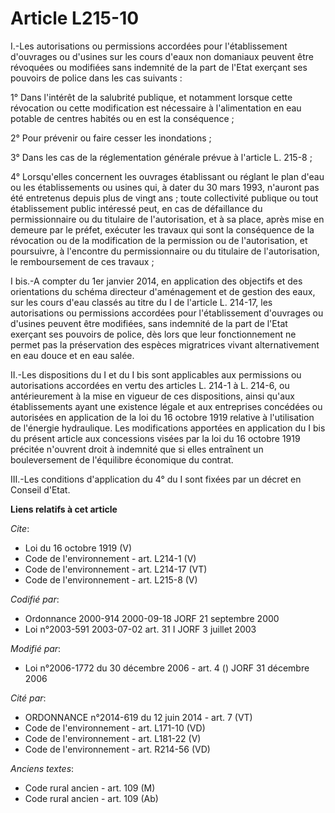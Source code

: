 # Article L215-10

I.-Les autorisations ou permissions accordées pour l'établissement d'ouvrages ou d'usines sur les cours d'eaux non domaniaux
peuvent être révoquées ou modifiées sans indemnité de la part de l'Etat exerçant ses pouvoirs de police dans les cas
suivants : 

1° Dans l'intérêt de la salubrité publique, et notamment lorsque cette révocation ou cette modification est nécessaire à
l'alimentation en eau potable de centres habités ou en est la conséquence ; 

2° Pour prévenir ou faire cesser les inondations ; 

3° Dans les cas de la réglementation générale prévue à l'article L. 215-8 ; 

4° Lorsqu'elles concernent les ouvrages établissant ou réglant le plan d'eau ou les établissements ou usines qui, à dater du
30 mars 1993, n'auront pas été entretenus depuis plus de vingt ans ; toute collectivité publique ou tout établissement public
intéressé peut, en cas de défaillance du permissionnaire ou du titulaire de l'autorisation, et à sa place, après mise en
demeure par le préfet, exécuter les travaux qui sont la conséquence de la révocation ou de la modification de la permission
ou de l'autorisation, et poursuivre, à l'encontre du permissionnaire ou du titulaire de l'autorisation, le remboursement de
ces travaux ; 

I bis.-A compter du 1er janvier 2014, en application des objectifs et des orientations du schéma directeur d'aménagement et
de gestion des eaux, sur les cours d'eau classés au titre du I de l'article L. 214-17, les autorisations ou permissions
accordées pour l'établissement d'ouvrages ou d'usines peuvent être modifiées, sans indemnité de la part de l'Etat exerçant
ses pouvoirs de police, dès lors que leur fonctionnement ne permet pas la préservation des espèces migratrices vivant
alternativement en eau douce et en eau salée. 

II.-Les dispositions du I et du I bis sont applicables aux permissions ou autorisations accordées en vertu des articles L.
214-1 à L. 214-6, ou antérieurement à la mise en vigueur de ces dispositions, ainsi qu'aux établissements ayant une existence
légale et aux entreprises concédées ou autorisées en application de la loi du 16 octobre 1919 relative à l'utilisation de
l'énergie hydraulique. Les modifications apportées en application du I bis du présent article aux concessions visées par la
loi du 16 octobre 1919 précitée n'ouvrent droit à indemnité que si elles entraînent un bouleversement de l'équilibre
économique du contrat. 

III.-Les conditions d'application du 4° du I sont fixées par un décret en Conseil d'Etat.

**Liens relatifs à cet article**

_Cite_:

  - Loi du 16 octobre 1919 (V)
  - Code de l'environnement - art. L214-1 (V)
  - Code de l'environnement - art. L214-17 (VT)
  - Code de l'environnement - art. L215-8 (V)

_Codifié par_:

  - Ordonnance 2000-914 2000-09-18 JORF 21 septembre 2000
  - Loi n°2003-591 2003-07-02 art. 31 I JORF 3 juillet 2003

_Modifié par_:

  - Loi n°2006-1772 du 30 décembre 2006 - art. 4 () JORF 31 décembre 2006

_Cité par_:

  - ORDONNANCE n°2014-619 du 12 juin 2014 - art. 7 (VT)
  - Code de l'environnement - art. L171-10 (VD)
  - Code de l'environnement - art. L181-22 (V)
  - Code de l'environnement - art. R214-56 (VD)

_Anciens textes_:

  - Code rural ancien - art. 109 (M)
  - Code rural ancien - art. 109 (Ab)
